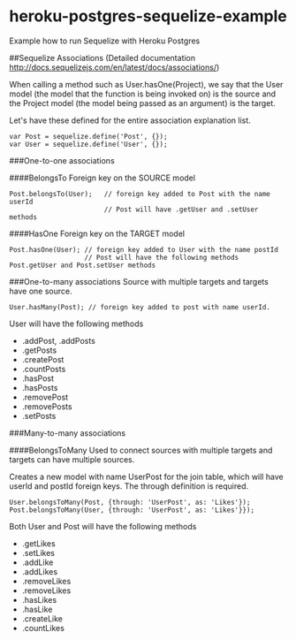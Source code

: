 # heroku-postgres-sequelize-example
Example how to run Sequelize with Heroku Postgres


##Sequelize Associations
(Detailed documentation http://docs.sequelizejs.com/en/latest/docs/associations/)

When calling a method such as User.hasOne(Project), we say that the User model (the model that the function is being invoked on) is the source and the Project model (the model being passed as an argument) is the target.

Let's have these defined for the entire association explanation list.
```
var Post = sequelize.define('Post', {});
var User = sequelize.define('User', {});
```
###One-to-one associations

####BelongsTo
Foreign key on the SOURCE model

```
Post.belongsTo(User);   // foreign key added to Post with the name userId
                        // Post will have .getUser and .setUser methods
```

####HasOne
Foreign key on the TARGET model
```
Post.hasOne(User); // foreign key added to User with the name postId
                   // Post will have the following methods Post.getUser and Post.setUser methods
```

###One-to-many associations
Source with multiple targets and targets have one source.
```
User.hasMany(Post); // foreign key added to post with name userId.
```
User will have the following methods
- .addPost, .addPosts
- .getPosts
- .createPost
- .countPosts
- .hasPost
- .hasPosts
- .removePost
- .removePosts
- .setPosts



###Many-to-many associations

####BelongsToMany
Used to connect sources with multiple targets and targets can have multiple sources.

Creates a new model with name UserPost for the join table, which will have userId and postId foreign keys.
The through definition is required.

```
User.belongsToMany(Post, {through: 'UserPost', as: 'Likes'});
Post.belongsToMany(User, {through: 'UserPost', as: 'Likes'}});
``` 
Both User and Post will have the following methods 
- .getLikes 
- .setLikes 
- .addLike
- .addLikes
- .removeLikes
- .removeLikes
- .hasLikes
- .hasLike
- .createLike
- .countLikes











